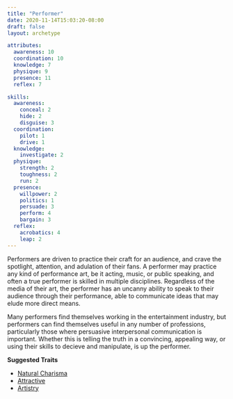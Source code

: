 ```yaml
---
title: "Performer"
date: 2020-11-14T15:03:20-08:00
draft: false
layout: archetype

attributes:
  awareness: 10
  coordination: 10
  knowledge: 7
  physique: 9
  presence: 11
  reflex: 7

skills:
  awareness:
    conceal: 2
    hide: 2
    disguise: 3
  coordination:
    pilot: 1
    drive: 1
  knowledge:
    investigate: 2
  physique:
    strength: 2
    toughness: 2
    run: 2
  presence:
    willpower: 2
    politics: 1
    persuade: 3
    perform: 4
    bargain: 3
  reflex:
    acrobatics: 4
    leap: 2
---
```


Performers are driven to practice their craft for an audience, and crave the spotlight, attention, and adulation of their fans. A performer may practice any kind of performance art, be it acting, music, or public speaking, and often a true performer is skilled in multiple disciplines. Regardless of the media of their art, the performer has an uncanny ability to speak to their audience through their performance, able to communicate ideas that may elude more direct means.

Many performers find themselves working in the entertainment industry, but performers can find themselves useful in any number of professions, particularly those where persuasive interpersonal communication is important. Whether this is telling the truth in a convincing, appealing way, or using their skills to decieve and manipulate, is up the performer.

**Suggested Traits**

- [Natural Charisma](/systems/chargen/traits/natural-charisma)
- [Attractive](/systems/chargen/traits/attractive)
- [Artistry](/systems/chargen/traits/artistry)
